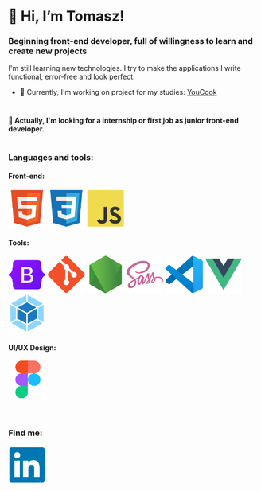 <h1>
  👋 Hi, I’m Tomasz!
</h1>

<h3>
  Beginning front-end developer, full of willingness to learn and create new projects
</h3>

<p>
  I'm still learning new technologies. I try to make the applications I write functional, error-free and look perfect.<br />
</p>

- 🔭 Currently, I'm working on project for my studies: [YouCook](https://github.com/inothi/YouCook)

<h1></h1>

<h4>
  💞️ Actually, I'm looking for a internship or first job as junior front-end developer.

</h4>

<h1></h1>

<h3>Languages and tools:</h3>

<h4>Front-end:</h4>
<a href="https://github.com/inothi"><img width="75" src="https://github.com/devicons/devicon/blob/master/icons/html5/html5-original.svg"></a>
<a href="https://github.com/inothi"><img width="75" src="https://github.com/devicons/devicon/blob/master/icons/css3/css3-original.svg"></a>
<a href="https://github.com/inothi"><img width="75" src="https://github.com/devicons/devicon/blob/master/icons/javascript/javascript-original.svg"></a>
<br />

<h4>Tools:</h4>
<a href="https://github.com/inothi"><img width="75" src="https://github.com/devicons/devicon/blob/master/icons/bootstrap/bootstrap-original.svg"></a>
<a href="https://github.com/inothi"><img width="75" src="https://github.com/devicons/devicon/blob/master/icons/git/git-original.svg"></a>
<a href="https://github.com/inothi"><img width="75" src="https://github.com/devicons/devicon/blob/master/icons/nodejs/nodejs-original.svg"></a>
<a href="https://github.com/inothi"><img width="75" src="https://github.com/devicons/devicon/blob/master/icons/sass/sass-original.svg"></a>
<a href="https://github.com/inothi"><img width="75" src="https://github.com/devicons/devicon/blob/master/icons/vscode/vscode-original.svg"></a>
<a href="https://github.com/inothi"><img width="75" src="https://github.com/devicons/devicon/blob/master/icons/vuejs/vuejs-original.svg"></a>
<a href="https://github.com/inothi"><img width="75" src="https://github.com/devicons/devicon/blob/master/icons/webpack/webpack-original.svg"></a>
<br />

<h4>UI/UX Design:</h4>
<a href="https://github.com/inothi"><img width="75" src="https://github.com/devicons/devicon/blob/master/icons/figma/figma-original.svg"></a>
<br />
<br />
<br />

<h3>Find me:</h3>
<a href="https://linkedin.com/in/inothi/"><img width="75" src="https://github.com/devicons/devicon/blob/master/icons/linkedin/linkedin-original.svg"></a>

<!---
inothi/inothi is a ✨ special ✨ repository because its `README.md` (this file) appears on your GitHub profile.
You can click the Preview link to take a look at your changes.

- 🔭 I’m currently working on ...
- 👋 Hi, I’m Tomasz!
- 👀 I’m interested in ...
- 🌱 I’m currently learning ...
- 💞️ I’m looking to collaborate on ...
- 📫 How to reach me ...
- 😄 Pronouns: ...
- ⚡ Fun fact: ...

--->
